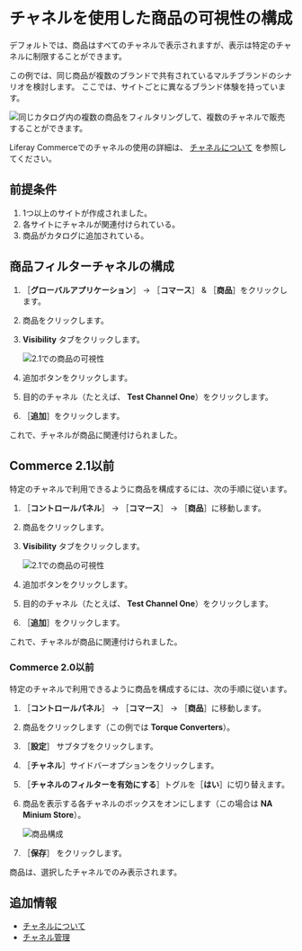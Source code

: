 # チャネルを使用した商品の可視性の構成

デフォルトでは、商品はすべてのチャネルで表示されますが、表示は特定のチャネルに制限することができます。

この例では、同じ商品が複数のブランドで共有されているマルチブランドのシナリオを検討します。 ここでは、サイトごとに異なるブランド体験を持っています。

![同じカタログ内の複数の商品をフィルタリングして、複数のチャネルで販売することができます。](./configuring-product-visibility-using-channels/images/01.png)

Liferay Commerceでのチャネルの使用の詳細は、 [チャネルについて](./introduction-to-channels.md) を参照してください。

<a name="prerequisites" />

## 前提条件

1. 1つ以上のサイトが作成されました。
1. 各サイトにチャネルが関連付けられている。
1. 商品がカタログに追加されている。

<a name="configuring-product-filter-channels" />

## 商品フィルターチャネルの構成

1. ［**グローバルアプリケーション**］ &rarr; ［**コマース**］ & ［**商品**］をクリックします。
1. 商品をクリックします。
1. **Visibility** タブをクリックします。

    ![2.1での商品の可視性](./configuring-product-visibility-using-channels/images/03.png)

1. 追加ボタンをクリックします。
1. 目的のチャネル（たとえば、 **Test Channel One**）をクリックします。
1. ［**追加**］をクリックします。

これで、チャネルが商品に関連付けられました。

<a name="commerce-21-and-below" />

## Commerce 2.1以前

特定のチャネルで利用できるように商品を構成するには、次の手順に従います。

1. ［**コントロールパネル**］ → ［**コマース**］ → ［**商品**］に移動します。
1. 商品をクリックします。
1. **Visibility** タブをクリックします。

    ![2.1での商品の可視性](./configuring-product-visibility-using-channels/images/03.png)

1. 追加ボタンをクリックします。
1. 目的のチャネル（たとえば、 **Test Channel One**）をクリックします。
1. ［**追加**］をクリックします。

これで、チャネルが商品に関連付けられました。

### Commerce 2.0以前

特定のチャネルで利用できるように商品を構成するには、次の手順に従います。

1. ［**コントロールパネル**］ → ［**コマース**］ → ［**商品**］に移動します。
1. 商品をクリックします（この例では **Torque Converters**）。
1. ［**設定**］ サブタブをクリックします。
1. ［**チャネル**］サイドバーオプションをクリックします。
1. ［**チャネルのフィルターを有効にする**］トグルを［**はい**］に切り替えます。
1. 商品を表示する各チャネルのボックスをオンにします（この場合は **NA Minium Store**）。

    ![商品構成](./configuring-product-visibility-using-channels/images/02.png)

1. ［**保存**］ をクリックします。

商品は、選択したチャネルでのみ表示されます。

<a name="additional-information" />

## 追加情報

* [チャネルについて](./introduction-to-channels.md)
* [チャネル管理](./managing-channels.md)
